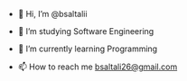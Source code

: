 - 👋 Hi, I’m @bsaltalii
- 👀 I’m studying Software Engineering
- 🌱 I’m currently learning Programming

- 📫 How to reach me bsaltali26@gmail.com

<!---
bsaltalii/bsaltalii is a ✨ special ✨ repository because its `README.md` (this file) appears on your GitHub profile.
You can click the Preview link to take a look at your changes.
--->
